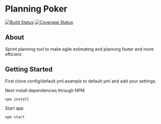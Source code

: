 # Planning Poker

[![Build Status](https://travis-ci.org/chrisandrews7/planning-poker-ui.svg?branch=master)](https://travis-ci.org/chrisandrews7/planning-poker-ui) [![Coverage Status](https://coveralls.io/repos/github/chrisandrews7/planning-poker-ui/badge.svg?branch=master)](https://coveralls.io/github/chrisandrews7/planning-poker-ui?branch=master)

## About

Sprint planning tool to make agile estimating and planning faster and more efficient.

## Getting Started

First clone config/default.yml.example to default.yml and add your settings.

Next install dependencies through NPM
```
npm install
```

Start app
```
npm start
```
